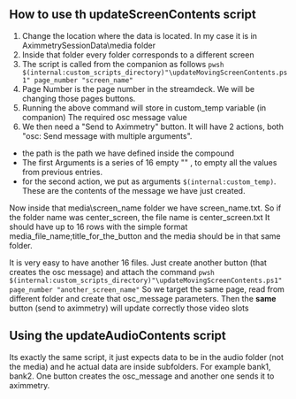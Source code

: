 ## How to use th updateScreenContents script

1. Change the location where the data is located. In my case it is in AximmetrySessionData\media folder
2. Inside that folder every folder corresponds to a different screen
3. The script is called from the companion as follows `pwsh $(internal:custom_scripts_directory)"\updateMovingScreenContents.ps1" page_number "screen_name"`
4. Page Number is the page number in the streamdeck. We will be changing those pages buttons.
5. Running the above command will store in custom_temp variable (in companion) The required osc message value
6. We then need a "Send to Aximmetry" button. It will have 2 actions, both "osc: Send message with multiple arguments".

- the path is the path we have defined inside the compound
- The first Arguments is a series of 16 empty "" , to empty all the values from previous entries.
- for the second action, we put as arguments `$(internal:custom_temp)`. These are the contents of the message we have just created.

Now inside that media\screen_name folder we have screen_name.txt. So if the folder name was center_screen, the file name is center_screen.txt
It should have up to 16 rows with the simple format media_file_name;title_for_the_button and the media should be in that same folder.

It is very easy to have another 16 files. Just create another button (that creates the osc message) and attach the command `pwsh $(internal:custom_scripts_directory)"\updateMovingScreenContents.ps1" page_number "another_screen_name"`
So we target the same page, read from different folder and create that osc_message parameters. Then the **same** button (send to aximmetry) will update correctly those video slots

## Using the updateAudioContents script

Its exactly the same script, it just expects data to be in the audio folder (not the media) and he actual data are inside subfolders.
For example bank1, bank2. One button creates the osc_message and another one sends it to aximmetry.
